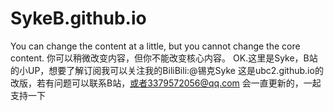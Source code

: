 # SykeB.github.io
You can change the content at a little, but you cannot change the core content.
你可以稍微改变内容，但你不能改变核心内容。
OK.这里是Syke，B站的小UP，想要了解订阅我可以关注我的BiliBili:@锡克Syke
这是ubc2.github.io的改版，若有问题可以联系B站，或者3379572056@qq.com
会一直更新的，一起支持一下

